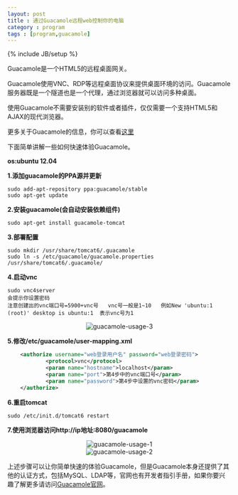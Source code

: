 ```yaml
---
layout: post
title : 通过Guacamole远程web控制你的电脑
category : program
tags : [program,guacamole]
---
```

{% include JB/setup %}

Guacamole是一个HTML5的远程桌面网关。

Guacamole使用VNC、RDP等远程桌面协议来提供桌面环境的访问。Guacamole服务器既是一个隧道也是一个代理，通过浏览器就可以访问多种桌面。

使用Guacamole不需要安装别的软件或者插件，仅仅需要一个支持HTML5和AJAX的现代浏览器。

更多关于Guacamole的信息，你可以查看[这里](http://guac-dev.org/)

下面简单讲解一些如何快速体验Guacamole。

**os:ubuntu 12.04**

**1.添加guacamole的PPA源并更新**

	sudo add-apt-repository ppa:guacamole/stable
	sudo apt-get update

**2.安装guacamole(会自动安装依赖组件)**

	sudo apt-get install guacamole-tomcat	

**3.部署配置**

	sudo mkdir /usr/share/tomcat6/.guacamole
	sudo ln -s /etc/guacamole/guacamole.properties /usr/share/tomcat6/.guacamole/

**4.启动vnc**

	sudo vnc4server 
	会提示你设置密码
	注意创建出的vnc端口号=5900+vnc号   vnc号一般是1~10   例如New 'ubuntu:1 (root)' desktop is ubuntu:1  表示vnc号为1

<center><img alt="guacamole-usage-3" src="{{ ASSET_PATH }}hooligan/img/post/guacamole-usage-3.jpg"/></center>

**5.修改/etc/guacamole/user-mapping.xml**

```xml
	<authorize username="web登录用户名" password="web登录密码">
            <protocol>vnc</protocol>
            <param name="hostname">localhost</param>
            <param name="port">第4步中的vnc端口号</param>
            <param name="password">第4步中设置的vnc密码</param>
    </authorize> 
```

**6.重启tomcat**

	sudo /etc/init.d/tomcat6 restart

**7.使用浏览器访问http://ip地址:8080/guacamole**

<center><img alt="guacamole-usage-1" src="{{ ASSET_PATH }}hooligan/img/post/guacamole-usage-1.JPG"/></center>

<center><img alt="guacamole-usage-2" src="{{ ASSET_PATH }}hooligan/img/post/guacamole-usage-2.JPG"/></center>

上述步骤可以让你简单快速的体验Guacamole，但是Guacamole本身还提供了其他的认证方式，包括MySQL、LDAP等，官网也有开发者指引手册，如果你要兴趣了解更多请访问[Guacamole官网](http://guac-dev.org/)。

